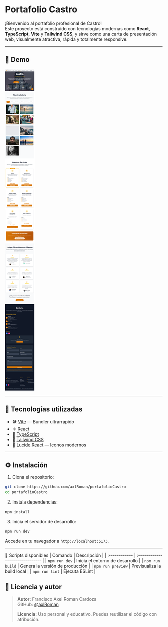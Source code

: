 # Portafolio Castro

¡Bienvenido al portafolio profesional de Castro!  
Este proyecto está construido con tecnologías modernas como **React**, **TypeScript**, **Vite** y **Tailwind CSS**, y sirve como una carta de presentación web, visualmente atractiva, rápida y totalmente responsive.

---

## 📸 Demo

<!-- Agrega aquí tus capturas reales -->
![Captura de inicio](./screenshots/home.png)


---

## 🚀 Tecnologías utilizadas

- 🛠️ [Vite](https://vitejs.dev/) — Bundler ultrarrápido
- ⚛️ [React](https://reactjs.org/)
- 📘 [TypeScript](https://www.typescriptlang.org/)
- 💨 [Tailwind CSS](https://tailwindcss.com/)
- 🌟 [Lucide React](https://lucide.dev/) — Iconos modernos

---



## ⚙️ Instalación

1. Clona el repositorio:

```bash
git clone https://github.com/axlRoman/portafolioCastro
cd portafolioCastro
```
2. Instala dependencias:
```bash
npm install
```
3. Inicia el servidor de desarrollo:
```bash
npm run dev
```
Accede en tu navegador a `http://localhost:5173`.

---
🧪 Scripts disponibles
| Comando       | Descripción                     |
| :------------ | :------------------------------ |
| `npm run dev`   | Inicia el entorno de desarrollo |
| `npm run build` | Genera la versión de producción |
| `npm run preview` | Previsualiza la build local     |
| `npm run lint`  | Ejecuta ESLint                  |

## 📄 Licencia y autor

> **Autor:** Francisco Axel Roman Cardoza  
> GitHub: [@axlRoman](https://github.com/axlRoman)  
>
> **Licencia:** Uso personal y educativo. Puedes reutilizar el código con atribución.
